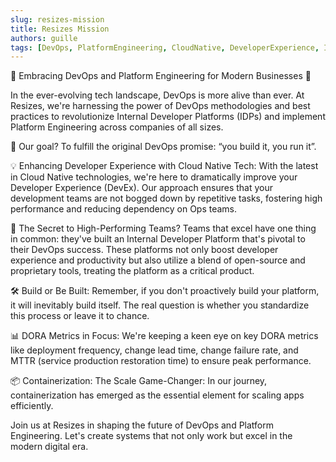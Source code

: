 ```yaml
---
slug: resizes-mission
title: Resizes Mission
authors: guille
tags: [DevOps, PlatformEngineering, CloudNative, DeveloperExperience, Innovation]
---
```


🚀 Embracing DevOps and Platform Engineering for Modern Businesses 🚀

In the ever-evolving tech landscape, DevOps is more alive than ever. At Resizes, we're harnessing the power of DevOps methodologies and best practices to revolutionize Internal Developer Platforms (IDPs) and implement Platform Engineering across companies of all sizes.

<!--truncate-->

🔑 Our goal? To fulfill the original DevOps promise: “you build it, you run it”.

💡 Enhancing Developer Experience with Cloud Native Tech: With the latest in Cloud Native technologies, we're here to dramatically improve your Developer Experience (DevEx). Our approach ensures that your development teams are not bogged down by repetitive tasks, fostering high performance and reducing dependency on Ops teams.

🌟 The Secret to High-Performing Teams? Teams that excel have one thing in common: they've built an Internal Developer Platform that's pivotal to their DevOps success. These platforms not only boost developer experience and productivity but also utilize a blend of open-source and proprietary tools, treating the platform as a critical product.

🛠️ Build or Be Built: Remember, if you don't proactively build your platform, it will inevitably build itself. The real question is whether you standardize this process or leave it to chance.

📊 DORA Metrics in Focus: We're keeping a keen eye on key DORA metrics like deployment frequency, change lead time, change failure rate, and MTTR (service production restoration time) to ensure peak performance.

📦 Containerization: The Scale Game-Changer: In our journey, containerization has emerged as the essential element for scaling apps efficiently.

Join us at Resizes in shaping the future of DevOps and Platform Engineering. Let's create systems that not only work but excel in the modern digital era.
